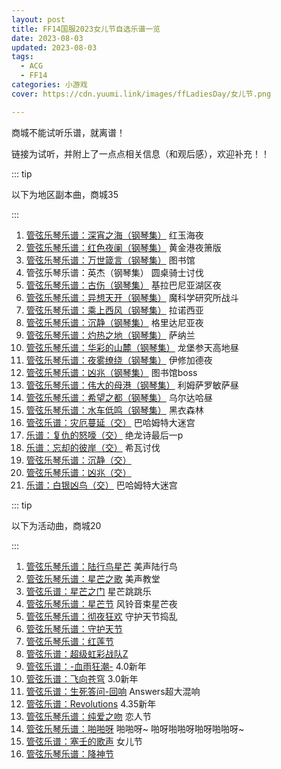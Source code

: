 ```yaml
---
layout: post
title: FF14国服2023女儿节自选乐谱一览
date: 2023-08-03
updated: 2023-08-03
tags: 
  - ACG
  - FF14
categories: 小游戏
cover: https://cdn.yuumi.link/images/ffLadiesDay/女儿节.png

---
```


商城不能试听乐谱，就离谱！

<!-- more -->

链接为试听，并附上了一点点相关信息（和观后感），欢迎补充！！

::: tip

以下为地区副本曲，商城35

:::

1. [管弦乐琴乐谱：深宵之海（钢琴集）](https://www.bilibili.com/video/BV1X24y1E7j5) 红玉海夜
2. [管弦乐琴乐谱：红色夜阑（钢琴集）](https://www.bilibili.com/video/BV1BL411r7ou) 黄金港夜箫版
3. [管弦乐琴乐谱：万世箴言（钢琴集）](https://www.bilibili.com/video/BV1ug411x7D7) 图书馆
4. 管弦乐琴乐谱：英杰（钢琴集） 圆桌骑士讨伐
5. [管弦乐琴乐谱：古伤（钢琴集）](https://www.bilibili.com/video/BV1A24y1C7f8) 基拉巴尼亚湖区夜
6. [管弦乐琴乐谱：异想天开（钢琴集）](https://www.bilibili.com/video/BV1WV4y1P7ri) 魔科学研究所战斗
7. [管弦乐琴乐谱：乘上西风（钢琴集）](https://ff14.huijiwiki.com/wiki/物品:管弦乐琴乐谱：乘上西风（钢琴集）) 拉诺西亚
8. [管弦乐琴乐谱：沉静（钢琴集）](https://ff14.huijiwiki.com/wiki/物品:管弦乐琴乐谱：沉静（钢琴集）) 格里达尼亚夜
9. [管弦乐琴乐谱：灼热之地（钢琴集）](https://ff14.huijiwiki.com/wiki/物品:管弦乐琴乐谱：灼热之地（钢琴集）) 萨纳兰
10. [管弦乐琴乐谱：华彩的山麓（钢琴集）](https://ff14.huijiwiki.com/wiki/物品:管弦乐琴乐谱：华彩的山麓（钢琴集）) 龙堡参天高地昼
11. [管弦乐琴乐谱：夜雾缭绕（钢琴集）](https://ff14.huijiwiki.com/wiki/物品:管弦乐琴乐谱：夜雾缭绕（钢琴集）) 伊修加德夜
12. [管弦乐琴乐谱：凶兆（钢琴集）](https://ff14.huijiwiki.com/wiki/物品:管弦乐琴乐谱：凶兆（钢琴集）) 图书馆boss
13. [管弦乐琴乐谱：伟大的母港（钢琴集）](https://ff14.huijiwiki.com/wiki/物品:管弦乐琴乐谱：伟大的母港（钢琴集）) 利姆萨罗敏萨昼
14. [管弦乐琴乐谱：希望之都（钢琴集）](https://ff14.huijiwiki.com/wiki/物品:管弦乐琴乐谱：希望之都（钢琴集）) 乌尔达哈昼
15. [管弦乐琴乐谱：水车低鸣（钢琴集）](https://ff14.huijiwiki.com/wiki/物品:管弦乐琴乐谱：水车低鸣（钢琴集）) 黑衣森林
16. [管弦乐谱：灾厄蔓延（交）](https://ff14.huijiwiki.com/wiki/物品:管弦乐琴乐谱：灾厄蔓延（交响乐版）) 巴哈姆特大迷宫
17. [乐谱：复仇的怒嚎（交）](https://ff14.huijiwiki.com/wiki/物品:管弦乐琴乐谱：复仇的怒嚎（交响乐版）) 绝龙诗最后一p
18. [乐谱：忘却的彼岸（交）](https://ff14.huijiwiki.com/wiki/物品:管弦乐琴乐谱：忘却的彼岸（交响乐版）) 希瓦讨伐
19. [管弦乐琴乐谱：沉静（交）](https://ff14.huijiwiki.com/wiki/物品:管弦乐琴乐谱：沉静（交响乐版）)
20. [管弦乐琴乐谱：凶兆（交）](https://ff14.huijiwiki.com/wiki/物品:管弦乐琴乐谱：凶兆（交响乐版）)
21. [乐谱：白银凶鸟（交）](https://ff14.huijiwiki.com/wiki/物品:管弦乐琴乐谱：白银凶鸟展翅翱翔（交响乐版）) 巴哈姆特大迷宫

::: tip

以下为活动曲，商城20

:::

1. [管弦乐琴乐谱：陆行鸟星芒](https://ff14.huijiwiki.com/wiki/物品:管弦乐琴乐谱：陆行鸟星芒) 美声陆行鸟
2. [管弦乐琴乐谱：星芒之歌](https://ff14.huijiwiki.com/wiki/物品:管弦乐琴乐谱：星芒之歌) 美声教堂
3. [管弦乐谱：星芒之门](https://ff14.huijiwiki.com/wiki/物品:管弦乐琴乐谱：星芒之门) 星芒跳跳乐
4. [管弦乐琴乐谱：星芒节](https://ff14.huijiwiki.com/wiki/物品:管弦乐琴乐谱：星芒节) 风铃音束星芒夜
5. [管弦乐琴乐谱：彻夜狂欢](https://ff14.huijiwiki.com/wiki/物品:管弦乐琴乐谱：彻夜狂欢) 守护天节捣乱
6. [管弦乐琴乐谱：守护天节](https://ff14.huijiwiki.com/wiki/物品:管弦乐琴乐谱：守护天节)
7. [管弦乐琴乐谱：红莲节](https://ff14.huijiwiki.com/wiki/物品:管弦乐琴乐谱：红莲节)
8. [管弦乐谱：超级虹彩战队Z](https://ff14.huijiwiki.com/wiki/物品:管弦乐琴乐谱：超级虹彩战队Z)
9. [管弦乐谱：-血雨狂潮-](https://ff14.huijiwiki.com/wiki/物品:管弦乐琴乐谱：Stormblood_-血雨狂潮-) 4.0新年
10. [管弦乐谱：飞向苍穹](https://ff14.huijiwiki.com/wiki/物品:管弦乐琴乐谱：Heavensward_-飞向苍穹-) 3.0新年
11. [管弦乐谱：生死答问-回响](https://ff14.huijiwiki.com/wiki/物品:管弦乐琴乐谱：生死答问_-_回响) Answers超大混响
12. [管弦乐谱：Revolutions](https://ff14.huijiwiki.com/wiki/物品:管弦乐琴乐谱：Revolutions_-变革之时-) 4.35新年
13. [管弦乐琴乐谱：纯爱之吻](https://ff14.huijiwiki.com/wiki/物品:管弦乐琴乐谱：纯爱之吻) 恋人节
14. [管弦乐琴乐谱：啪啪呀](https://ff14.huijiwiki.com/wiki/物品:管弦乐琴乐谱：啪啪呀) 啪啪呀~ 啪呀啪啪呀啪呀啪啪呀~
15. [管弦乐谱：塞壬的歌声](https://ff14.huijiwiki.com/wiki/物品:管弦乐琴乐谱：塞壬的歌声) 女儿节
16. [管弦乐琴乐谱：降神节](https://ff14.huijiwiki.com/wiki/物品:管弦乐琴乐谱：降神节)